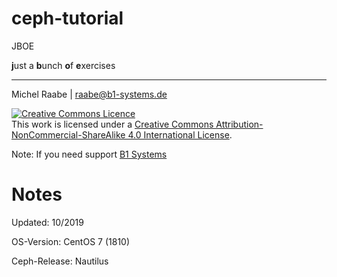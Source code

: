 # ceph-tutorial

JBOE

**j**ust a **b**unch **o**f **e**xercises

* * *

Michel Raabe | [raabe@b1-systems.de](mailto:raabe@b1-systems.de)

<a rel="license" href="http://creativecommons.org/licenses/by-nc-sa/4.0/"><img alt="Creative Commons Licence" style="border-width:0" src="https://i.creativecommons.org/l/by-nc-sa/4.0/88x31.png" /></a><br />This work is licensed under a <a rel="license" href="http://creativecommons.org/licenses/by-nc-sa/4.0/">Creative Commons Attribution-NonCommercial-ShareAlike 4.0 International License</a>.

Note: If you need support [B1 Systems](mailto:info@b1-systems.de)


# Notes

Updated: 10/2019

OS-Version: CentOS 7 (1810)

Ceph-Release: Nautilus